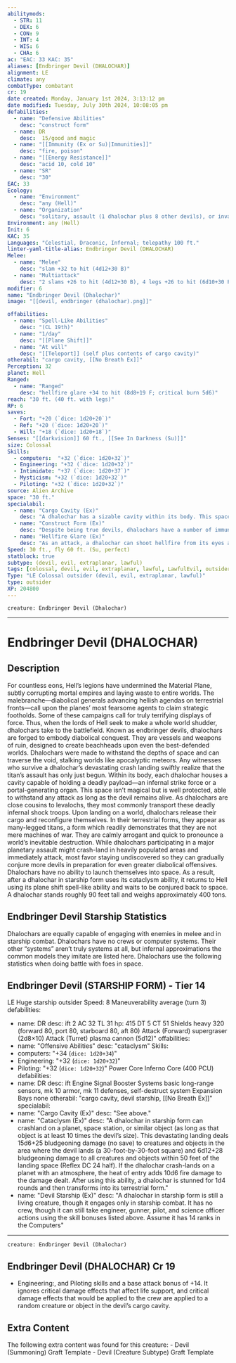 ```yaml
---
abilitymods:
  - STR: 11
  - DEX: 6
  - CON: 9
  - INT: 4
  - WIS: 6
  - CHA: 6 
ac: "EAC: 33 KAC: 35" 
aliases: [Endbringer Devil (DHALOCHAR)]
alignment: LE
climate: any
combatType: combatant
cr: 19
date created: Monday, January 1st 2024, 3:13:12 pm
date modified: Tuesday, July 30th 2024, 10:08:05 pm
defabilities:
  - name: "Defensive Abilities"
    desc: "construct form"
  - name: DR
    desc:  15/good and magic
  - name: "[[Immunity (Ex or Su)|Immunities]]"
    desc: "fire, poison"
  - name: "[[Energy Resistance]]"
    desc: "acid 10, cold 10"
  - name: "SR"
    desc: "30"
EAC: 33
Ecology:
  - name: "Environment"
    desc: "any (Hell)"
  - name: "Organization"
    desc: "solitary, assault (1 dhalochar plus 8 other devils), or invasion (3-12)"
Environment: any (Hell)
Init: 6
KAC: 35
Languages: "Celestial, Draconic, Infernal; telepathy 100 ft."
linter-yaml-title-alias: Endbringer Devil (DHALOCHAR)
Melee:
  - name: "Melee"
    desc: "slam +32 to hit (4d12+30 B)"
  - name: "Multiattack"
    desc: "2 slams +26 to hit (4d12+30 B), 4 legs +26 to hit (6d10+30 P)"
modifier: 6
name: "Endbringer Devil (Dhalochar)"
image: "[[devil, endbringer (dhalochar).png]]"

offabilities:
  - name: "Spell-Like Abilities"
    desc: "(CL 19th)"
  - name: "1/day"
    desc: "[[Plane Shift]]"
  - name: "At will"
    desc: "[[Teleport]] (self plus contents of cargo cavity)"
otherabil: "cargo cavity, [[No Breath Ex]]"
Perception: 32
planet: Hell
Ranged:
  - name: "Ranged"
    desc: "hellfire glare +34 to hit (8d8+19 F; critical burn 5d6)"
reach: "30 ft. (40 ft. with legs)"
RP: 6 
saves:
  - Fort: "+20 (`dice: 1d20+20`)"
  - Ref: "+20 (`dice: 1d20+20`)"
  - Will: "+18 (`dice: 1d20+18`)" 
Senses: "[[darkvision]] 60 ft., [[See In Darkness (Su)]]"
size: Colossal
Skills:
  - computers:  "+32 (`dice: 1d20+32`)"
  - Engineering: "+32 (`dice: 1d20+32`)"
  - Intimidate: "+37 (`dice: 1d20+37`)"
  - Mysticism: "+32 (`dice: 1d20+32`)"
  - Piloting: "+32 (`dice: 1d20+32`)" 
source: Alien Archive
space: "30 ft."
specialabil:
  - name: "Cargo Cavity (Ex)"
    desc: "A dhalochar has a sizable cavity within its body. This space can comfortably fit eight Large or smaller creatures (or four Huge creatures). Any creature inside is protected from the external environment, no matter how hostile, and can breathe as normal. A dhalochar has control over what enters and what leaves its cargo cavity. Entering or leaving a willing dhalochar requires a full action, during which the dhalochar cannot move. Creatures cannot enter an uncooperative dhalochar, but they can try to escape from inside as if they were attempting to escape being grappled.<br>Alternatively, some dhalochars have this cavity replaced with a device capable of generating minor passages to Hell. This grants them the ability to cast 6th-level planar binding as a spell-like ability once per hour (to a maximum number of times per day equal to the dhalochar’s Constitution modifier—nine times per day for most dhalochars), except they can call only devils. Called devils aren’t trapped by this ability, and they aren’t forced to do the dhalochar’s bidding, though they are usually friendly to the dhalochar."
  - name: "Construct Form (Ex)"
    desc: "Despite being true devils, dhalochars have a number of immunities common to constructs. They are immune to ability damage, ability drain, death effects, disease, energy drain, exhaustion, fatigue, necromancy effects, negative levels, nonlethal damage, paralysis, sleep, and stunning."
  - name: "Hellfire Glare (Ex)"
    desc: "As an attack, a dhalochar can shoot hellfire from its eyes at a single target. This attack has a range increment of 120 feet. The glare acts as if it had the unholy fusion."
Speed: 30 ft., fly 60 ft. (Su, perfect) 
statblock: true
subtype: (devil, evil, extraplanar, lawful)
tags: [colossal, devil, evil, extraplanar, lawful, LawfulEvil, outsider]
Type: "LE Colossal outsider (devil, evil, extraplanar, lawful)"
type: outsider
XP: 204800 
---
```


```statblock
creature: Endbringer Devil (Dhalochar)
```

---

# Endbringer Devil (DHALOCHAR)

## Description

For countless eons, Hell’s legions have undermined the Material Plane, subtly corrupting mortal empires and laying waste to entire worlds. The malebranche—diabolical generals advancing hellish agendas on terrestrial fronts—call upon the planes’ most fearsome agents to claim strategic footholds. Some of these campaigns call for truly terrifying displays of force. Thus, when the lords of Hell seek to make a whole world shudder, dhalochars take to the battlefield.
Known as endbringer devils, dhalochars are forged to embody diabolical conquest. They are vessels and weapons of ruin, designed to create beachheads upon even the best-defended worlds. Dhalochars were made to withstand the depths of space and can traverse the void, stalking worlds like apocalyptic meteors. Any witnesses who survive a dhalochar’s devastating crash landing swiftly realize that the titan’s assault has only just begun.
Within its body, each dhalochar houses a cavity capable of holding a deadly payload—an infernal strike force or a portal-generating organ. This space isn’t magical but is well protected, able to withstand any attack as long as the devil remains alive. As dhalochars are close cousins to levalochs, they most commonly transport these deadly infernal shock troops.
Upon landing on a world, dhalochars release their cargo and reconfigure themselves. In their terrestrial forms, they appear as many-legged titans, a form which readily demonstrates that they are not mere machines of war. They are calmly arrogant and quick to pronounce a world’s inevitable destruction. While dhalochars participating in a major planetary assault might crash-land in heavily populated areas and immediately attack, most favor staying undiscovered so they can gradually conjure more devils in preparation for even greater diabolical offensives. Dhalochars have no ability to launch themselves into space. As a result, after a dhalochar in starship form uses its cataclysm ability, it returns to Hell using its plane shift spell-like ability and waits to be conjured back to space.
A dhalochar stands roughly 90 feet tall and weighs approximately 400 tons.

## Endbringer Devil Starship Statistics

Dhalochars are equally capable of engaging with enemies in melee and in starship combat. Dhalochars have no crews or computer systems. Their other “systems” aren’t truly systems at all, but infernal approximations
the common models they imitate are listed here. Dhalochars use the following statistics when doing battle with foes in space. 

## Endbringer Devil (STARSHIP FORM) - Tier 14

LE Huge starship outsider 
Speed: 8
Maneuverability average (turn 3)
defabilities: 
  - name: DR
    desc: ift 2 
AC 32
TL 31 
hp: 415
DT 5
CT 51 
Shields heavy 320 (forward 80, port 80, starboard 80, aft 80) 
Attack (Forward) supergraser (2d8×10) 
Attack (Turret) plasma cannon (5d12)"
offabilities:
  - name: "Offensive Abilities"
    desc: "cataclysm"
Skills:
  - computers: "+34 (`dice: 1d20+34`)"
  - Engineering: "+32 (`dice: 1d20+32`)"
  - Piloting: "+32 (`dice: 1d20+32`)" 
Power Core Inferno Core (400 PCU)
defabilities: 
  - name: DR
    desc: ift Engine Signal Booster
Systems basic long-range sensors, mk 10 armor, mk 11 defenses, self-destruct system
Expansion Bays none 
otherabil: "cargo cavity, devil starship, [[No Breath Ex]]"
specialabil:
  - name: "Cargo Cavity (Ex)"
    desc: "See above."
  - name: "Cataclysm (Ex)"
    desc: "A dhalochar in starship form can crashland on a planet, space station, or similar object (as long as that object is at least 10 times the devil’s size). This devastating landing deals 15d6+25 bludgeoning damage (no save) to creatures and objects in the area where the devil lands (a 30-foot-by-30-foot square) and 6d12+28 bludgeoning damage to all creatures and objects within 50 feet of the landing space (Reflex DC 24 half). If the dhalochar crash-lands on a planet with an atmosphere, the heat of entry adds 10d6 fire damage to the damage dealt. After using this ability, a dhalochar is stunned for 1d4 rounds and then transforms into its terrestrial form."
  - name: "Devil Starship (Ex)"
    desc: "A dhalochar in starship form is still a living creature, though it engages only in starship combat. It has no crew, though it can still take engineer, gunner, pilot, and science officer actions using the skill bonuses listed above. Assume it has 14 ranks in the Computers"
---

```statblock
creature: Endbringer Devil (Dhalochar)
```

## Endbringer Devil (DHALOCHAR) Cr 19

  - Engineering:, and Piloting skills and a base attack bonus of +14. It ignores critical damage effects that affect life support, and critical damage effects that would be applied to the crew are applied to a random creature or object in the devil’s cargo cavity.

## Extra Content

The following extra content was found for this creature: 
\- Devil (Summoning) Graft Template 
\- Devil (Creature Subtype) Graft Template

